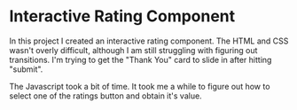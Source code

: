<h1>Interactive Rating Component</h1>
In this project I created an interactive rating component. The HTML and CSS wasn't overly difficult, although I am still struggling with figuring out transitions. I'm trying to get the "Thank You" card to slide in after hitting "submit".

The Javascript took a bit of time. It took me a while to figure out how to select one of the ratings button and obtain it's value.
